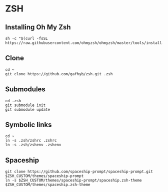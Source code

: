 # ZSH

## Installing Oh My Zsh

    sh -c "$(curl -fsSL https://raw.githubusercontent.com/ohmyzsh/ohmyzsh/master/tools/install.sh)"

## Clone

    cd ~
    git clone https://github.com/gafhyb/zsh.git .zsh

## Submodules

    cd .zsh
    git submodule init
    git submodule update

## Symbolic links

    cd ~
    ln -s .zsh/zshrc .zshrc
    ln -s .zsh/zshenv .zshenv

## Spaceship

    git clone https://github.com/spaceship-prompt/spaceship-prompt.git $ZSH_CUSTOM/themes/spaceship-prompt
    ln -s $ZSH_CUSTOM/themes/spaceship-prompt/spaceship.zsh-theme $ZSH_CUSTOM/themes/spaceship.zsh-theme
